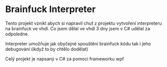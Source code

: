 # Brainfuck Interpreter
Tento projekt vznikl abych si napravil chuť z projektu vytvoření interpreteru na brainfuck ve vhdl.
Co jsem dělal ve vhdl 3 dny jsem v C# udělal za odpoledne.

Interpreter umožňuje jak obyčejné spouštění brainfuck kódu tak i jeho debugování (ikdyž to by chtělo dodělat)

Celý projekt je napsaný v C# za pomoci frameworku wpf

